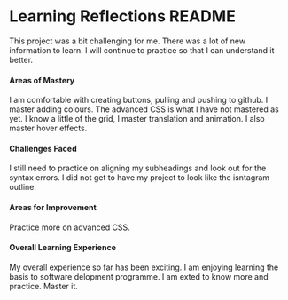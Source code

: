 
# Learning Reflections README 

This project was a bit challenging for me. There was a lot of new information to learn. I will continue to practice so that I can understand it better.

#### Areas of Mastery

I am comfortable with creating buttons, pulling and pushing to github. I master adding colours. The advanced CSS is what I have not mastered as yet. I know a little of the grid, I master translation and animation. I also master hover effects.
 

#### Challenges Faced

I still need to practice on aligning my subheadings and look out for the syntax errors.
I did not get to have my project to look like the isntagram outline.



#### Areas for Improvement
Practice more on advanced CSS.


#### Overall Learning Experience

My overall experience so far has been exciting. I am enjoying learning the basis to software delopment programme. I am exted to know more and practice. Master it. 